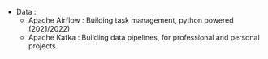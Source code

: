 - Data :
    - Apache Airflow : Building task management, python powered (2021/2022)
    - Apache Kafka : Building data pipelines, for professional and personal projects.
